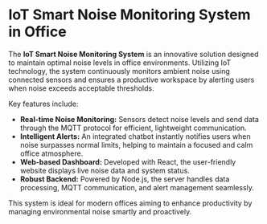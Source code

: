 # IoT Smart Noise Monitoring System in Office

The **IoT Smart Noise Monitoring System** is an innovative solution designed to maintain optimal noise levels in office environments. Utilizing IoT technology, the system continuously monitors ambient noise using connected sensors and ensures a productive workspace by alerting users when noise exceeds acceptable thresholds.

Key features include:

* **Real-time Noise Monitoring:** Sensors detect noise levels and send data through the MQTT protocol for efficient, lightweight communication.
* **Intelligent Alerts:** An integrated chatbot instantly notifies users when noise surpasses normal limits, helping to maintain a focused and calm office atmosphere.
* **Web-based Dashboard:** Developed with React, the user-friendly website displays live noise data and system status.
* **Robust Backend:** Powered by Node.js, the server handles data processing, MQTT communication, and alert management seamlessly.

This system is ideal for modern offices aiming to enhance productivity by managing environmental noise smartly and proactively.


